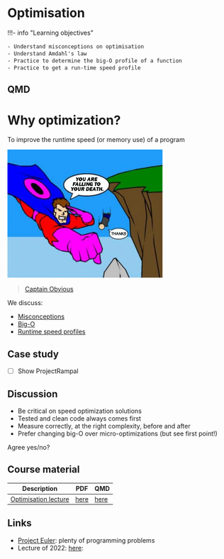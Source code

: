 # Optimisation

!!!- info "Learning objectives"

    - Understand misconceptions on optimisation
    - Understand Amdahl's law
    - Practice to determine the big-O profile of a function
    - Practice to get a run-time speed profile

## QMD

# Why optimization?

To improve the runtime speed (or memory use) of a program

![Captain Obvious](captain_obvious.png)

> [Captain Obvious](https://allthetropes.org/wiki/File:Captainobvious02_778_7124.png)

We discuss:

- [Misconceptions](misconceptions.md)
- [Big-O](big_o.md)
- [Runtime speed profiles](runtime_speed_profiles.md)

## Case study

- [ ] Show ProjectRampal

## Discussion

- Be critical on speed optimization solutions
- Tested and clean code always comes first
- Measure correctly, at the right complexity, before and after
- Prefer changing big-O over micro-optimizations (but see first point!)

Agree yes/no?

## Course material

<!-- markdownlint-disable MD013 --><!-- Tables cannot be split up over lines, hence will break 80 characters per line -->

Description                                                 |PDF                              |QMD
------------------------------------------------------------|---------------------------------|------------------------------------
[Optimisation lecture](optimisation_lecture/README.md)      |[here](optimisation_lecture.pdf) |[here](optimisation_lecture/optimisation_lecture.qmd)

<!-- markdownlint-enable MD013 -->

## Links

- [Project Euler](https://projecteuler.net/archives): plenty of programming problems
- Lecture of 2022: [here](https://uppsala.instructure.com/courses/69215/pages/optimisation-when-and-how?module_item_id=503139):
